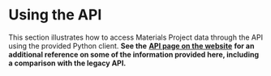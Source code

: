 # Using the API

This section illustrates how to access Materials Project data through the API using the provided Python client. **See the** [**API page on the website**](https://next-gen.materialsproject.org/api) **for an additional reference on some of the information provided here, including a comparison with the legacy API.**
